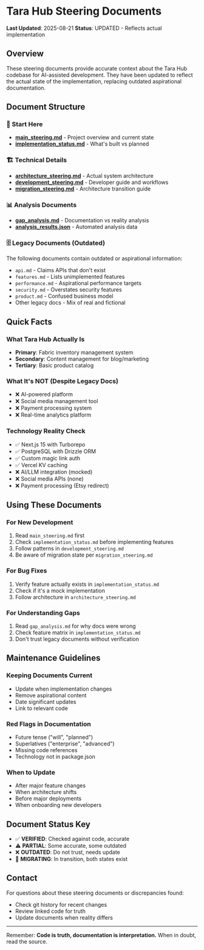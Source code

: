 # Tara Hub Steering Documents

**Last Updated**: 2025-08-21
**Status**: UPDATED - Reflects actual implementation

## Overview

These steering documents provide accurate context about the Tara Hub codebase for AI-assisted development. They have been updated to reflect the actual state of the implementation, replacing outdated aspirational documentation.

## Document Structure

### 📍 Start Here
- **[main_steering.md](./main_steering.md)** - Project overview and current state
- **[implementation_status.md](./implementation_status.md)** - What's built vs planned

### 🏗️ Technical Details
- **[architecture_steering.md](./architecture_steering.md)** - Actual system architecture
- **[development_steering.md](./development_steering.md)** - Developer guide and workflows
- **[migration_steering.md](./migration_steering.md)** - Architecture transition guide

### 📊 Analysis Documents
- **[gap_analysis.md](./gap_analysis.md)** - Documentation vs reality analysis
- **[analysis_results.json](./analysis_results.json)** - Automated analysis data

### 🗄️ Legacy Documents (Outdated)
The following documents contain outdated or aspirational information:
- `api.md` - Claims APIs that don't exist
- `features.md` - Lists unimplemented features
- `performance.md` - Aspirational performance targets
- `security.md` - Overstates security features
- `product.md` - Confused business model
- Other legacy docs - Mix of real and fictional

## Quick Facts

### What Tara Hub Actually Is
- **Primary**: Fabric inventory management system
- **Secondary**: Content management for blog/marketing
- **Tertiary**: Basic product catalog

### What It's NOT (Despite Legacy Docs)
- ❌ AI-powered platform
- ❌ Social media management tool
- ❌ Payment processing system
- ❌ Real-time analytics platform

### Technology Reality Check
- ✅ Next.js 15 with Turborepo
- ✅ PostgreSQL with Drizzle ORM
- ✅ Custom magic link auth
- ✅ Vercel KV caching
- ❌ AI/LLM integration (mocked)
- ❌ Social media APIs (none)
- ❌ Payment processing (Etsy redirect)

## Using These Documents

### For New Development
1. Read `main_steering.md` first
2. Check `implementation_status.md` before implementing features
3. Follow patterns in `development_steering.md`
4. Be aware of migration state per `migration_steering.md`

### For Bug Fixes
1. Verify feature actually exists in `implementation_status.md`
2. Check if it's a mock implementation
3. Follow architecture in `architecture_steering.md`

### For Understanding Gaps
1. Read `gap_analysis.md` for why docs were wrong
2. Check feature matrix in `implementation_status.md`
3. Don't trust legacy documents without verification

## Maintenance Guidelines

### Keeping Documents Current
- Update when implementation changes
- Remove aspirational content
- Date significant updates
- Link to relevant code

### Red Flags in Documentation
- Future tense ("will", "planned")
- Superlatives ("enterprise", "advanced")
- Missing code references
- Technology not in package.json

### When to Update
- After major feature changes
- When architecture shifts
- Before major deployments
- When onboarding new developers

## Document Status Key

- ✅ **VERIFIED**: Checked against code, accurate
- ⚠️ **PARTIAL**: Some accurate, some outdated
- ❌ **OUTDATED**: Do not trust, needs update
- 🔄 **MIGRATING**: In transition, both states exist

## Contact

For questions about these steering documents or discrepancies found:
- Check git history for recent changes
- Review linked code for truth
- Update documents when reality differs

---

Remember: **Code is truth, documentation is interpretation.** When in doubt, read the source.